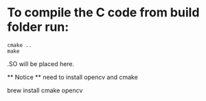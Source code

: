 # To compile the C code from build folder run:
```
cmake ..
make
```

.SO will be placed here.

** Notice ** need to install opencv and cmake

brew install cmake opencv
